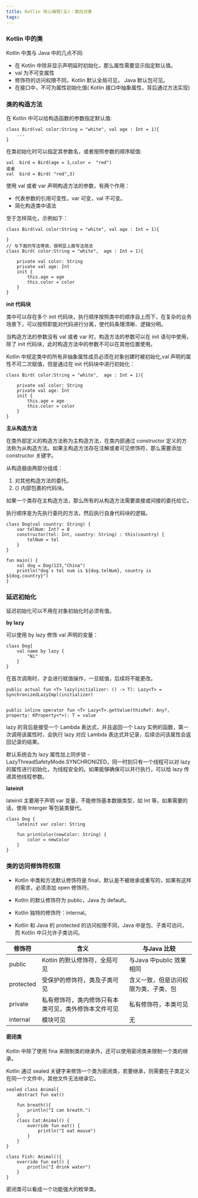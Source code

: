 ```yaml
---
title: Kotlin 核心编程(五)：面向对象
tags:
---
```




### Kotlin 中的类

Kotlin 中类与 Java 中的几点不同:

* 在 Kotlin 中除非显示声明延时初始化，那么属性需要显示指定默认值。
* val 为不可变属性
* 修饰符的访问权限不同，Kotlin 默认全局可见， Java 默认包可见。
* 在接口中，不可为属性初始化值( Kotlin 接口中抽象属性，背后通过方法实现)


### 类的构造方法

在 Kotlin 中可以给构造函数的参数指定默认值:

```
class Bird(val color:String = "white", val age : Int = 1){
    ...
}
```

在类初始化时可以指定其参数名，或者按照参数的顺序赋值:

```
val  bird = Bird(age = 3,color =  "red")
或者
val  bird = Bird( "red",3)
```


使用 val 或者 var 声明构造方法的参数，有两个作用：
* 代表参数的引用可变性，var 可变，val 不可变。
* 简化构造类中语法

至于怎样简化，示例如下：

```
class Bird(val color:String = "white", val age : Int = 1){

}
// 与下面的写法等效，很明显上面写法简洁
class Bird( color:String = "white",  age : Int = 1){

    private val color: String
    private val age: Int
    init {
        this.age = age
        this.color = color
    }
}
```


**init 代码块**

类中可以存在多个 init 代码块，执行顺序按照类中的顺序自上而下，在复杂的业务场景下，可以按照职能对代码进行分离，使代码条理清晰、逻辑分明。


当构造方法的参数没有 val 或者 var 时，构造方法的参数可以在 init 语句中使用，除了 init 代码块，此时构造方法中的参数不可以在其他位置使用。


Kotlin 中规定类中的所有非抽象属性成员必须在对象创建时被初始化,val 声明的属性不可二次赋值，但是通过在 init 代码块中进行初始化：

```
class Bird( color:String = "white",  age : Int = 1){

    private val color: String
    private val age: Int
    init {
        this.age = age
        this.color = color
    }
}
```


**主从构造方法**


在类外部定义的构造方法称为主构造方法，在类内部通过 constructor 定义的方法称为从构造方法。如果主构造方法存在注解或者可见修饰符，那么需要添加 constructor 关键字。

从构造器由两部分组成：
1. 对其他构造方法的委托。
2. {} 内部包裹的代码块。

如果一个类存在主构造方法，那么所有的从构造方法需要直接或间接的委托给它。

执行顺序是为先执行委托的方法，然后执行自身代码块的逻辑。

```
class Dog(val country: String) {
    var telNum: Int? = 0
    constructor(tel: Int, country: String) : this(country) {
        telNum = tel
    }
}

fun main() {
    val dog = Dog(123,"China")
    println("dog`s tel num is ${dog.telNum}, country is ${dog.country}")
}
```



### 延迟初始化


延迟初始化可以不用在对象初始化时必须有值。


**by lazy**


可以使用 by lazy 修饰 val 声明的变量：

```
class Dog{
    val name by lazy { 
        "Ni"
    }
}
```

在首次调用时，才会进行赋值操作，一旦赋值，后续将不能更改。

```
public actual fun <T> lazy(initializer: () -> T): Lazy<T> = SynchronizedLazyImpl(initializer)


public inline operator fun <T> Lazy<T>.getValue(thisRef: Any?, property: KProperty<*>): T = value

```

lazy 的背后是接受一个 Lambda 表达式，并且返回一个 Lazy<T> 实例的函数，第一次调用该属性时，会执行 lazy 对应 Lambda 表达式并记录，后续访问该属性会返回记录的结果。


默认系统会为 lazy 属性加上同步锁 - LazyThreadSafetyMode.SYNCHRONIZED，同一时刻只有一个线程可以对 lazy 的属性进行初始化，为线程安全的。如果能够确保可以并行执行，可以给 lazy 传递其他线程参数。


**lateinit**


lateinit 主要用于声明 var 变量，不能修饰基本数据类型，如 Int 等，如果需要的话，使用 Interger 等包装类替代。


```
class Dog {
    lateinit var color: String

    fun printColor(newColor: String) {
        color = newColor
    }
}
```


### 类的访问修饰符权限


* Kotlin 中类和方法默认修饰符是 final，默认是不被继承或重写的，如果有这样的需求，必须添加 open 修饰符。

* Kotlin 的默认修饰符为 public，Java 为 default。
* Kotlin 独特的修饰符：internal。
* Kotlin 和 Java 的 protected 的访问权限不同，Java 中是包、子类可访问，而 Kotlin 中只允许子类访问。


|修饰符|含义|与Java 比较|
--|--|--
public|Kotlin 的默认修饰符，全局可见|与Java 中public 效果相同
protected|受保护的修饰符，类及子类可见|含义一致，但是访问权限为类、子类、包
private|私有修饰符，类内修饰只有本类可见，类外修饰本文件可见| 私有修饰符，本类可见
internal|模块可见|无

#### 密闭类



Kotlin 中除了使用 fina 来限制类的继承外，还可以使用密闭类来限制一个类的继承。

Kotlin 通过 sealed 关键字来修饰一个类为密闭类，若要继承，则需要在子类定义在同一个文件中，其他文件无法继承它。

```
sealed class Animal{
    abstract fun eat()

    fun breath(){
        println("I can breath.")
    }
    class Cat:Animal() {
        override fun eat() {
            println("I eat mouse")
        }
    }
}

class Fish: Animal(){
    override fun eat() {
        println("I drink water")
    }
}
```

密闭类可以看成一个功能强大的枚举类。